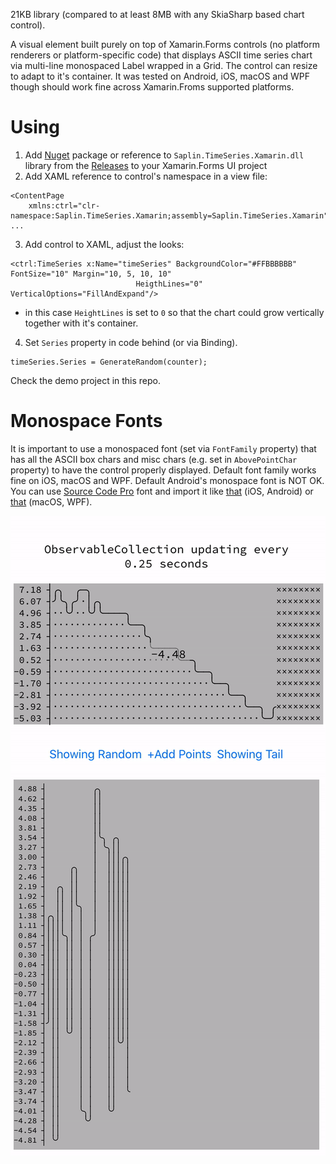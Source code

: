 21KB library (compared to at least 8MB with any SkiaSharp based chart control).

A visual element built purely on top of Xamarin.Forms controls (no platform renderers or platform-specific code) that displays ASCII time series chart via multi-line monospaced Label wrapped in a Grid. The control can resize to adapt to it's container. It was tested on Android, iOS, macOS and WPF though should work fine across Xamarin.Froms supported platforms.


# Using
1. Add [Nuget](https://www.nuget.org/packages/Saplin.TimeSeries.Xamarin/) package or reference to `Saplin.TimeSeries.Xamarin.dll` library from the [Releases](https://github.com/maxim-saplin/TimeSeries-Xamarin/releases) to your Xamarin.Forms UI project
2. Add XAML reference to control's namespace in a view file:
```
<ContentPage 
    xmlns:ctrl="clr-namespace:Saplin.TimeSeries.Xamarin;assembly=Saplin.TimeSeries.Xamarin" ...
```
3. Add control to XAML, adjust the looks:
```
<ctrl:TimeSeries x:Name="timeSeries" BackgroundColor="#FFBBBBBB" FontSize="10" Margin="10, 5, 10, 10"
                            HeigthLines="0" VerticalOptions="FillAndExpand"/>
```
- in this case `HeightLines` is set to `0` so that the chart could grow vertically together with it's container.

4. Set `Series` property in code behind (or via Binding).
```
timeSeries.Series = GenerateRandom(counter);
```

Check the demo project in this repo.

# Monospace Fonts
It is important to use a monospaced font (set via `FontFamily` property) that has all the ASCII box chars and misc chars (e.g. set in `AbovePointChar` property) to have the control properly displayed. Default font family works fine on iOS, macOS and WPF. Default Android's monospace font is NOT OK. You can use [Source Code Pro](https://github.com/maxim-saplin/TimeSeries-Xamarin/blob/master/Saplin.TimeSeries.XamarinDemo/SourceCodePro-Regular.ttf) font and import it like [that](https://docs.microsoft.com/en-us/xamarin/xamarin-forms/user-interface/text/fonts#use-a-custom-font) (iOS, Android) or [that](http://saplin.blogspot.com/2018/12/xamarinforms-custom-fonts-with-android.html) (macOS, WPF).

![UI](https://github.com/maxim-saplin/TimeSeries-Xamarin/blob/master/TimeSeries-Xamarin.gif?raw=true)
